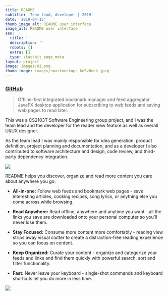 ```yaml
---
title: README
subtitle: 'Team lead, developer | 2019'
date: '2019-04-15'
thumb_image_alt: README user interface
image_alt: README user interface
seo:
  title: ''
  description: ''
  robots: []
  extra: []
  type: stackbit_page_meta
layout: project
image: images/Ui.png
thumb_image: images/smartmockups_kn5v8eek.jpeg
---
```

### [GitHub](https://github.com/CS2103-AY1819S2-W10-1/main)

> Offline-first integrated bookmark manager and feed aggregator JavaFX desktop application for subscribing to web feeds and saving web pages to read later.

This was a CS2103T Software Engineering group project, and I was the team lead and the developer for the reader view feature as well as overall UI/UX designer.

As the team lead I was mainly responsible for idea generation, product definition, project planning and documentation, and as a developer I also contributed to software architecture and design, code review, and third-party dependency integration.

![](/images/UiClassDiagram.png)

README helps you discover, organize and read more content you care about anywhere you go.

*   **All-in-one:** Follow web feeds and bookmark web pages - save interesting articles, cooking recipes, song lyrics, or anything else you come across while browsing.

*   **Read Anywhere:** Read offline, anywhere and anytime you want - all the links you save are downloaded onto your personal computer so you’ll never lose them.

*   **Stay Focused:** Consume more content more comfortably - reading view strips away visual clutter to create a distraction-free reading experience so you can focus on content.

*   **Keep Organized:** Curate your content - organize and categorize your feeds and links and find them quickly with powerful search, sort and filter functionality.

*   **Fast:** Never leave your keyboard - single-shot commands and keyboard shortcuts let you do more in less time.

![](/images/superb-sunflower.png)
